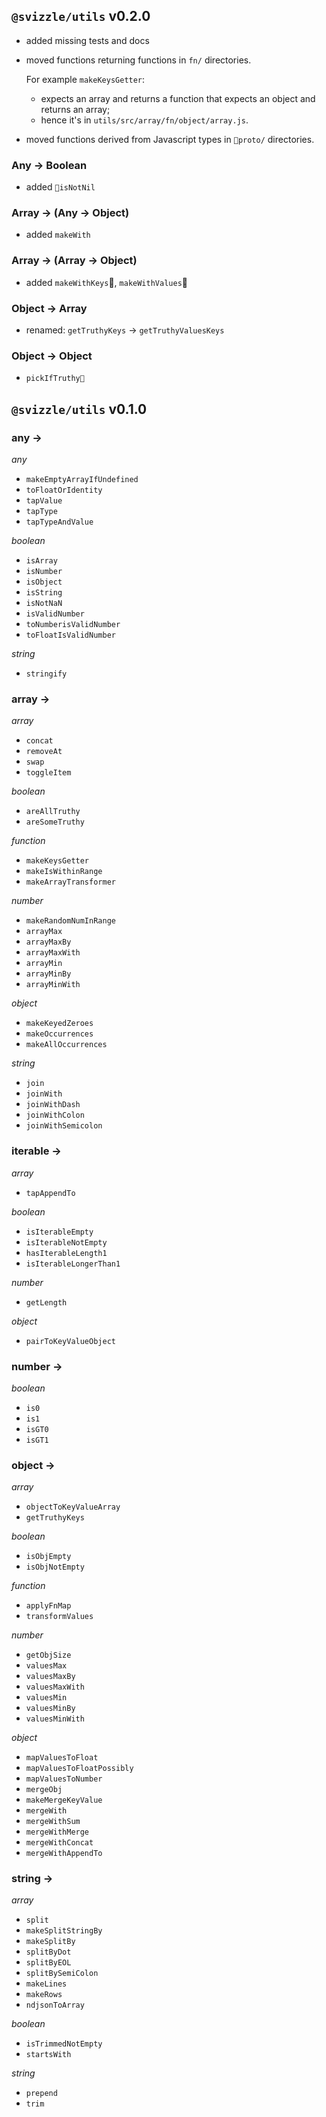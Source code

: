 ## `@svizzle/utils` v0.2.0

- added missing tests and docs

- moved functions returning functions in `fn/` directories.

  For example `makeKeysGetter`:
  - expects an array and returns a function that expects an object and returns an array;
  - hence it's in `utils/src/array/fn/object/array.js`.

- moved functions derived from Javascript types in `proto/` directories.

### Any -> Boolean

- added `isNotNil`

### Array -> (Any -> Object)

- added `makeWith`

### Array -> (Array -> Object)

- added `makeWithKeys`, `makeWithValues`

### Object -> Array

- renamed: `getTruthyKeys` -> `getTruthyValuesKeys`

### Object -> Object

- `pickIfTruthy`


## `@svizzle/utils` v0.1.0

### any ->

*any*

- `makeEmptyArrayIfUndefined`
- `toFloatOrIdentity`
- `tapValue`
- `tapType`
- `tapTypeAndValue`

*boolean*

- `isArray`
- `isNumber`
- `isObject`
- `isString`
- `isNotNaN`
- `isValidNumber`
- `toNumberisValidNumber`
- `toFloatIsValidNumber`

*string*

- `stringify`

### array ->

*array*

- `concat`
- `removeAt`
- `swap`
- `toggleItem`

*boolean*

- `areAllTruthy`
- `areSomeTruthy`

*function*

- `makeKeysGetter`
- `makeIsWithinRange`
- `makeArrayTransformer`

*number*

- `makeRandomNumInRange`
- `arrayMax`
- `arrayMaxBy`
- `arrayMaxWith`
- `arrayMin`
- `arrayMinBy`
- `arrayMinWith`

*object*

- `makeKeyedZeroes`
- `makeOccurrences`
- `makeAllOccurrences`

*string*

- `join`
- `joinWith`
- `joinWithDash`
- `joinWithColon`
- `joinWithSemicolon`

### iterable ->

*array*

- `tapAppendTo`

*boolean*

- `isIterableEmpty`
- `isIterableNotEmpty`
- `hasIterableLength1`
- `isIterableLongerThan1`

*number*

- `getLength`

*object*

- `pairToKeyValueObject`

### number ->

*boolean*

- `is0`
- `is1`
- `isGT0`
- `isGT1`

### object ->

*array*

- `objectToKeyValueArray`
- `getTruthyKeys`

*boolean*

- `isObjEmpty`
- `isObjNotEmpty`

*function*

- `applyFnMap`
- `transformValues`

*number*

- `getObjSize`
- `valuesMax`
- `valuesMaxBy`
- `valuesMaxWith`
- `valuesMin`
- `valuesMinBy`
- `valuesMinWith`

*object*

- `mapValuesToFloat`
- `mapValuesToFloatPossibly`
- `mapValuesToNumber`
- `mergeObj`
- `makeMergeKeyValue`
- `mergeWith`
- `mergeWithSum`
- `mergeWithMerge`
- `mergeWithConcat`
- `mergeWithAppendTo`

### string ->

*array*

- `split`
- `makeSplitStringBy`
- `makeSplitBy`
- `splitByDot`
- `splitByEOL`
- `splitBySemiColon`
- `makeLines`
- `makeRows`
- `ndjsonToArray`

*boolean*

- `isTrimmedNotEmpty`
- `startsWith`

*string*

- `prepend`
- `trim`
